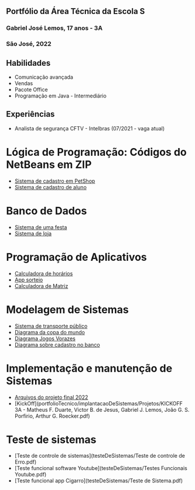 ## Portfólio da Área Técnica da Escola S
### Gabriel José Lemos, 17 anos - 3A
### São José, 2022

## Habilidades
- Comunicação avançada
- Vendas
- Pacote Office
- Programação em Java - Intermediário

## Experiências 
  - Analista de segurança CFTV - Intelbras (07/2021 - vaga atual)

# Lógica de Programação: Códigos do NetBeans em ZIP
- [Sistema de cadastro em PetShop](LogicaDeProgramacao/PetShop)
- [Sistema de cadastro de aluno](LogicaDeProgramacao/Aula2A)

# Banco de Dados 
- [Sistema de uma festa](BancodeDados/FestaNaPiscina)
- [Sistema de loja](BancodeDados/Loja.zip)

# Programação de Aplicativos
- [Calculadora de horários](ProgramacaoDeAplicativos/CalculadoraDeHoras)
- [App sorteio](ProgramacaoDeAplicativos/Sorteio.zip)
- [Calculadora de Matriz](ProgramacaoDeAplicativos/matrizes.zip)

# Modelagem de Sistemas
- [Sistema de transporte público](ModelagemDeSistemas/SistemaTransportePublico)
- [Diagrama da copa do mundo](portfolioTecnico/ModelagemDeSistemas/copadomundojpeg)
- [Diagrama Jogos Vorazes](portfolioTecnico/ModelagemDeSistemas/JogosVorazes.drawio.pdf)
- [Diagrama sobre cadastro no banco](portfolioTecnico/ModelagemDeSistemas/diagrama.pdf)

# Implementação e manutenção de Sistemas
- [Arquivos do projeto final 2022](portfolioTecnico/implantacaoDeSistemas/Projetos/Projetofinal/readme)
- [KickOff](portfolioTecnico/implantacaoDeSistemas/Projetos/KICKOFF 3A - Matheus F. Duarte, Victor B. de Jesus, Gabriel J. Lemos, João G. S. Porfirio, Arthur G. Roecker.pdf)

# Teste de sistemas 
- [Teste de controle de sistemas](testeDeSistemas/Teste de controle de Erro.pdf)
- [Teste funcional software Youtube](testeDeSistemas/Testes Funcionais Youtube.pdf)
- [Teste funcional app Cigarro](testeDeSistemas/Teste de Sistema.pdf)
